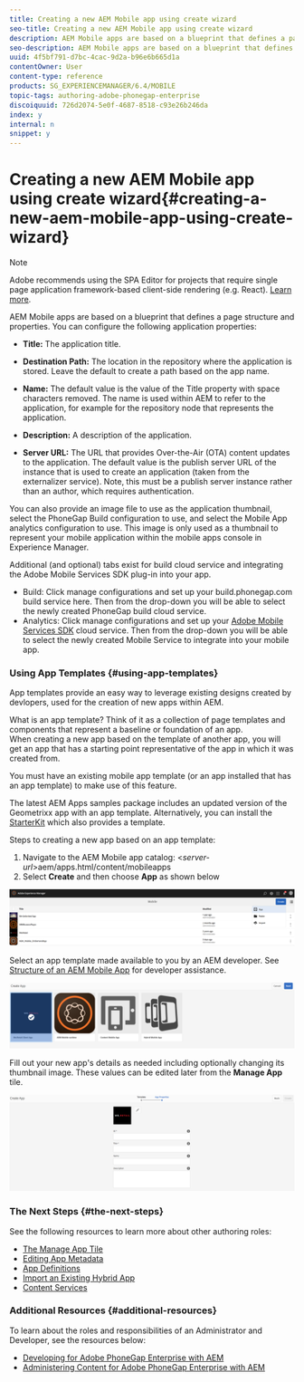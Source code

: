 ```yaml
---
title: Creating a new AEM Mobile app using create wizard
seo-title: Creating a new AEM Mobile app using create wizard
description: AEM Mobile apps are based on a blueprint that defines a page structure and properties. Follow this page to learn about how to create a new app based on an app template.
seo-description: AEM Mobile apps are based on a blueprint that defines a page structure and properties. Follow this page to learn about how to create a new app based on an app template.
uuid: 4f5bf791-d7bc-4cac-9d2a-b96e6b665d1a
contentOwner: User
content-type: reference
products: SG_EXPERIENCEMANAGER/6.4/MOBILE
topic-tags: authoring-adobe-phonegap-enterprise
discoiquuid: 726d2074-5e0f-4687-8518-c93e26b246da
index: y
internal: n
snippet: y
---
```


# Creating a new AEM Mobile app using create wizard{#creating-a-new-aem-mobile-app-using-create-wizard}

>[!NOTE]
>
>Adobe recommends using the SPA Editor for projects that require single page application framework-based client-side rendering (e.g. React). [Learn more](../../sites/developing/using/spa-overview.md).

AEM Mobile apps are based on a blueprint that defines a page structure and properties. You can configure the following application properties:

* **Title:** The application title.
* **Destination Path:** The location in the repository where the application is stored. Leave the default to create a path based on the app name.  

* **Name:** The default value is the value of the Title property with space characters removed. The name is used within AEM to refer to the application, for example for the repository node that represents the application.
* **Description:** A description of the application.
* **Server URL:** The URL that provides Over-the-Air (OTA) content updates to the application. The default value is the publish server URL of the instance that is used to create an application (taken from the externalizer service). Note, this must be a publish server instance rather than an author, which requires authentication.

You can also provide an image file to use as the application thumbnail, select the PhoneGap Build configuration to use, and select the Mobile App analytics configuration to use. This image is only used as a thumbnail to represent your mobile application within the mobile apps console in Experience Manager.

Additional (and optional) tabs exist for build cloud service and integrating the Adobe Mobile Services SDK plug-in into your app.

* Build: Click manage configurations and set up your build.phonegap.com build service here. Then from the drop-down you will be able to select the newly created PhoneGap build cloud service.
* Analytics: Click manage configurations and set up your [Adobe Mobile Services SDK](https://marketing.adobe.com/developer/en_US/get-started/mobile/c-measuring-mobile-applications) cloud service. Then from the drop-down you will be able to select the newly created Mobile Service to integrate into your mobile app.

### Using App Templates {#using-app-templates}

App templates provide an easy way to leverage existing designs created by devlopers, used for the creation of new apps within AEM.

What is an app template? Think of it as a collection of page templates and components that represent a baseline or foundation of an app.   
When creating a new app based on the template of another app, you will get an app that has a starting point representative of the app in which it was created from.

You must have an existing mobile app template (or an app installed that has an app template) to make use of this feature.

The latest AEM Apps samples package includes an updated version of the Geometrixx app with an app template. Alternatively, you can install the [StarterKit](https://github.com/Adobe-Marketing-Cloud-Apps/aem-phonegap-starter-kit) which also provides a template.

Steps to creating a new app based on an app template:

1. Navigate to the AEM Mobile app catalog: &lt;*server-url*&gt;aem/apps.html/content/mobileapps
1. Select **Create** and then choose **App** as shown below

![](assets/chlimage_1-158.png)

Select an app template made available to you by an AEM developer. See [Structure of an AEM Mobile App](../../mobile/using/phonegap-structure-an-app.md) for developer assistance.

![](assets/chlimage_1-159.png)

Fill out your new app's details as needed including optionally changing its thumbnail image. These values can be edited later from the **Manage App** tile.

![](assets/chlimage_1-160.png) 

### The Next Steps {#the-next-steps}

See the following resources to learn more about other authoring roles:

* [The Manage App Tile](../../mobile/using/phonegap-app-details-tile.md)
* [Editing App Metadata](../../mobile/using/phonegap-editmetadata.md)
* [App Definitions](../../mobile/using/phonegap-app-definitions.md)
* [Import an Existing Hybrid App](../../mobile/using/phonegap-import-hybrid-app.md)
* [Content Services](/mobile/using/content-as-a-service)

### Additional Resources {#additional-resources}

To learn about the roles and responsibilities of an Administrator and Developer, see the resources below:

* [Developing for Adobe PhoneGap Enterprise with AEM](../../mobile/using/developing-in-phonegap.md)
* [Administering Content for Adobe PhoneGap Enterprise with AEM](../../mobile/using/administer-phonegap.md)

